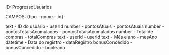 ID: ProgressoUsuarios

CAMPOS:
{tipo - nome - id}

text - ID do usuário - userId
number - pontosAtuais - pontosAtuais
number - pontosTotaisAcumulados - pontosTotaisAcumulados
number - Total de compras - totalCompras
text - userId - userId
text - Mês e ano - mesAno
datetime - Data do registro - dataRegistro
bonusConcedido - bonusConcedido - booleano
